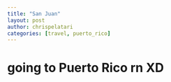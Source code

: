 ```yaml
---
title: "San Juan"
layout: post
author: chrispelatari
categories: [travel, puerto_rico]
---
```


# going to Puerto Rico rn XD
